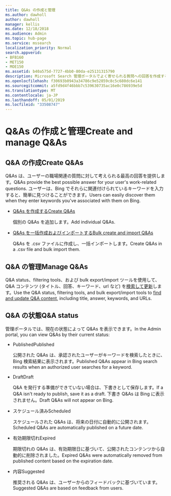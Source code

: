 ```yaml
---
title: Q&As の作成と管理
ms.author: dawholl
author: dawholl
manager: kellis
ms.date: 12/18/2018
ms.audience: Admin
ms.topic: hub-page
ms.service: mssearch
localization_priority: Normal
search.appverid:
- BFB160
- MET150
- MOE150
ms.assetid: b40a575d-7727-4bb0-80da-e25131315790
description: Microsoft Search 管理ポータルでよく寄せられる質問への回答を作成するすべての方法の概要
ms.openlocfilehash: f30693b0943a34786c9e52859c8c5c680dc6e141
ms.sourcegitcommit: a5fd9d4f46bbb7c539630735ac16e0c786939e5d
ms.translationtype: MT
ms.contentlocale: ja-JP
ms.lasthandoff: 05/01/2019
ms.locfileid: "33508747"
---
```

# <a name="create-and-manage-qas"></a><span data-ttu-id="fb20a-103">Q&As の作成と管理</span><span class="sxs-lookup"><span data-stu-id="fb20a-103">Create and manage Q&As</span></span>

## <a name="create-qas"></a><span data-ttu-id="fb20a-104">Q&A の作成</span><span class="sxs-lookup"><span data-stu-id="fb20a-104">Create Q&As</span></span>

<span data-ttu-id="fb20a-105">Q&As は、ユーザーの職場関連の質問に対して考えられる最高の回答を提供します。</span><span class="sxs-lookup"><span data-stu-id="fb20a-105">Q&As provide the best possible answer for your user's work-related questions.</span></span> <span data-ttu-id="fb20a-106">ユーザーは、Bing でそれらに関連付けられているキーワードを入力すると、簡単に見つけることができます。</span><span class="sxs-lookup"><span data-stu-id="fb20a-106">Users can easily discover them when they enter keywords you've associated with them on Bing.</span></span>
  
- [<span data-ttu-id="fb20a-107">Q&As を作成する</span><span class="sxs-lookup"><span data-stu-id="fb20a-107">Create Q&As</span></span>](create-qas.md)
    
    <span data-ttu-id="fb20a-108">個別の Q&As を追加します。</span><span class="sxs-lookup"><span data-stu-id="fb20a-108">Add individual Q&As.</span></span>
    
- [<span data-ttu-id="fb20a-109">Q&As を一括作成およびインポートする</span><span class="sxs-lookup"><span data-stu-id="fb20a-109">Bulk create and import Q&As</span></span>](bulk-create-qas.md)
    
    <span data-ttu-id="fb20a-110">Q&As を .csv ファイルに作成し、一括インポートします。</span><span class="sxs-lookup"><span data-stu-id="fb20a-110">Create Q&As in a .csv file and bulk import them.</span></span>
    
## <a name="manage-qas"></a><span data-ttu-id="fb20a-111">Q&A の管理</span><span class="sxs-lookup"><span data-stu-id="fb20a-111">Manage Q&As</span></span>

<span data-ttu-id="fb20a-112">Q&A status、filtering tools、および bulk export/import ツールを使用して、Q&A コンテンツ (タイトル、回答、キーワード、url など) を[検索して更新](manage-qas.md)します。</span><span class="sxs-lookup"><span data-stu-id="fb20a-112">Use the Q&A status, filtering tools, and bulk export/import tools to [find and update Q&A content](manage-qas.md), including title, answer, keywords, and URLs.</span></span>
  
## <a name="qa-status"></a><span data-ttu-id="fb20a-113">Q&A の状態</span><span class="sxs-lookup"><span data-stu-id="fb20a-113">Q&A status</span></span>

<span data-ttu-id="fb20a-114">管理ポータルでは、現在の状態によって Q&As を表示できます。</span><span class="sxs-lookup"><span data-stu-id="fb20a-114">In the Admin portal, you can view Q&As by their current status:</span></span>
  
- <span data-ttu-id="fb20a-115">Published</span><span class="sxs-lookup"><span data-stu-id="fb20a-115">Published</span></span>
    
    <span data-ttu-id="fb20a-116">公開された Q&As は、承認されたユーザーがキーワードを検索したときに、Bing 検索結果に表示されます。</span><span class="sxs-lookup"><span data-stu-id="fb20a-116">Published Q&As appear in Bing search results when an authorized user searches for a keyword.</span></span>
    
- <span data-ttu-id="fb20a-117">Draft</span><span class="sxs-lookup"><span data-stu-id="fb20a-117">Draft</span></span>
    
    <span data-ttu-id="fb20a-118">Q&A を発行する準備ができていない場合は、下書きとして保存します。</span><span class="sxs-lookup"><span data-stu-id="fb20a-118">If a Q&A isn't ready to publish, save it as a draft.</span></span> <span data-ttu-id="fb20a-119">下書き Q&As は Bing に表示されません。</span><span class="sxs-lookup"><span data-stu-id="fb20a-119">Draft Q&As will not appear on Bing.</span></span>
    
- <span data-ttu-id="fb20a-120">スケジュール済み</span><span class="sxs-lookup"><span data-stu-id="fb20a-120">Scheduled</span></span>
    
    <span data-ttu-id="fb20a-121">スケジュールされた Q&As は、将来の日付に自動的に公開されます。</span><span class="sxs-lookup"><span data-stu-id="fb20a-121">Scheduled Q&As are automatically published on a future date.</span></span>
    
- <span data-ttu-id="fb20a-122">有効期限切れ</span><span class="sxs-lookup"><span data-stu-id="fb20a-122">Expired</span></span>
    
    <span data-ttu-id="fb20a-123">期限切れの Q&As は、有効期限日に基づいて、公開されたコンテンツから自動的に削除されました。</span><span class="sxs-lookup"><span data-stu-id="fb20a-123">Expired Q&As were automatically removed from published content based on the expiration date.</span></span>
    
- <span data-ttu-id="fb20a-124">内容</span><span class="sxs-lookup"><span data-stu-id="fb20a-124">Suggested</span></span>
    
    <span data-ttu-id="fb20a-125">推奨される Q&As は、ユーザーからのフィードバックに基づいています。</span><span class="sxs-lookup"><span data-stu-id="fb20a-125">Suggested Q&As are based on feedback from users.</span></span>

  

